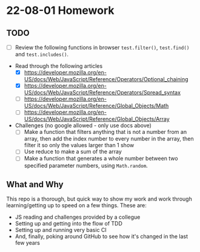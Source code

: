 
# 22-08-01 Homework

## TODO

- [ ] Review the following functions in browser `test.filter()`, `test.find()` and `test.includes()`.
- Read through the following articles
    - [x] https://developer.mozilla.org/en-US/docs/Web/JavaScript/Reference/Operators/Optional_chaining
    - [x] https://developer.mozilla.org/en-US/docs/Web/JavaScript/Reference/Operators/Spread_syntax
    - [ ] https://developer.mozilla.org/en-US/docs/Web/JavaScript/Reference/Global_Objects/Math
    - [ ] https://developer.mozilla.org/en-US/docs/Web/JavaScript/Reference/Global_Objects/Array
- Challenges (no google allowed - only use docs above)
    - [ ] Make a function that filters anything that is not a number from an array, then add the index number to every number in the array, then filter it so only the values larger than 1 show
    - [ ] Use reduce to make a sum of the array
    - [ ] Make a function that generates a whole number between two specified parameter numbers, using `Math.random`.

## What and Why

This repo is a thorough, but quick way to show my work and work through learning/getting up to speed on a few things. These are:
- JS reading and challenges provided by a collegue
- Setting up and getting into the flow of TDD
- Setting up and running very basic CI
- And, finally, poking around GitHub to see how it's changed in the last few years


